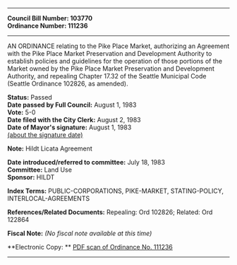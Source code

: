 * * * * *  
  
**Council Bill Number: [](#h0)[](#h2)103770**   
**Ordinance Number: 111236**  
  
* * * * *  
  
AN ORDINANCE relating to the Pike Place Market, authorizing an Agreement with the Pike Place Market Preservation and Development Authority to establish policies and guidelines for the operation of those portions of the Market owned by the Pike Place Market Preservation and Development Authority, and repealing Chapter 17.32 of the Seattle Municipal Code (Seattle Ordinance 102826, as amended).  
  
**Status:** Passed   
**Date passed by Full Council:** August 1, 1983   
**Vote:** 5-0   
**Date filed with the City Clerk:** August 2, 1983   
**Date of Mayor's signature:** August 1, 1983   
[(about the signature date)](/~public/approvaldate.htm)   
  
**Note:** Hildt Licata Agreement  
  
  
**Date introduced/referred to committee:** July 18, 1983   
**Committee:** Land Use   
**Sponsor:** HILDT   
  
**Index Terms:** PUBLIC-CORPORATIONS, PIKE-MARKET, STATING-POLICY, INTERLOCAL-AGREEMENTS  
  
**References/Related Documents:** Repealing: Ord 102826; Related: Ord 122864  
  
**Fiscal Note:** *(No fiscal note available at this time)*  
  
**Electronic Copy: ** [PDF scan of Ordinance No. 111236](/~archives/Ordinances/Ord_111236.pdf)  
  
* * * * *  
